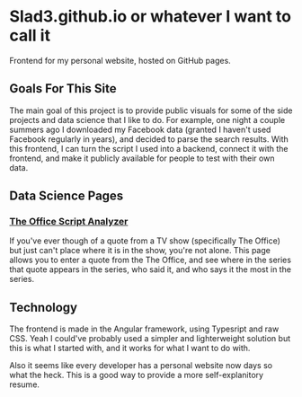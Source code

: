 # Slad3.github.io or whatever I want to call it

Frontend for my personal website, hosted on GitHub pages.

## Goals For This Site

The main goal of this project is to provide public visuals for some of the side projects and data science that I like to do. For example, one night a couple summers ago I downloaded my Facebook data (granted I haven't used Facebook regularly in years), and decided to parse the search results. With this frontend, I can turn the script I used into a backend, connect it with the frontend, and make it publicly available for people to test with their own data.


## Data Science Pages


### [The Office Script Analyzer](https://benbarcaskey.com/TheOfficeScriptAnalysis)

If you've ever though of a quote from a TV show (specifically The Office) but just can't place where it is in the show, you're not alone. This page allows you to enter a quote from the The Office, and see where in the series that quote appears in the series, who said it, and who says it the most in the series.


<!-- ### Social Media Analyzers

The Social media analyzer allows a user to upload their user data, and recieve back results about the data that their social media sites collects.

All social media analysis pages have message analysis

- Message Analysis: \
With only the timestamps and type of content (aka not reading texts, that's creepy), you can analyze a lot about a conversation such as response time, double texting, sheer amount of messages per person, average messages per day, times per weekday, times per specific hour etc.

#### **[Facebook Analyzer](https://benbarcaskey.com/Facebook)**

- Search History:\
	Basic analysis on how many times you searched a query, and when you searched the most. It also pulls your top two most popular seraches, and graphs them on a cumulative timeline.

#### **[Instagram Analyzer](https://benbarcaskey.com/Instagram)**

- Account History:\
	This just diplays an easy to read table of the history of the devices your account was logged into. This includes the IP Address, timestamp, client type, and device ID. -->


## Technology

The frontend is made in the Angular framework, using Typesript and raw CSS. Yeah I could've probably used a simpler and lighterweight solution but this is what I started with, and it works for what I want to do with.



Also it seems like every developer has a personal website now days so what the heck. This is a good way to provide a more self-explanitory resume.

